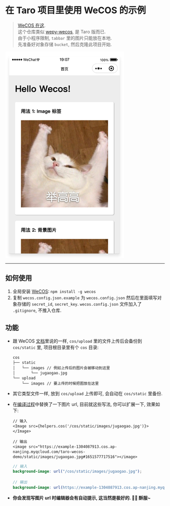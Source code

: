 # 在 Taro 项目里使用 WeCOS 的示例

> [WeCOS 在这](https://github.com/tencentyun/wecos). \
> 这个仓库类似 [wepy-wecos](https://github.com/shrekuu/wepy-wecos-demo), 是 Taro 版而已. \
> 由于小程序限制, `tabbar` 里的图片只能放在本地. \
> 先准备好对象存储 `bucket`, 然后克隆此项目开始.

<img width="375px" src="screenshot.png" title="示例截图" />

---

## 如何使用

1. 全局安装 [WeCOS](https://github.com/tencentyun/wecos): `npm install -g wecos`
2. 复制 `wecos.config.json.example` 为 `wecos.config.json` 然后在里面填写对象存储的 `secret_id`, `secret_key`. `wecos.config.json` 文件加入了 `.gitignore`, 不推入仓库.

## 功能

- 跟 WeCOS [文档](https://github.com/tencentyun/wecos)里说的一样, `cos/upload` 里的文件上传后会备份到 `cos/static` 里, 项目根目录里有个 `cos` 目录:

    ```
    cos
    ├── static 
    │   └── images // 例如上传后的图片会被移动到这里
    │       └── jugaogao.jpg
    └── upload
        └── images // 要上传的时候把图放在这里
    ```

- 其它类型文件一样, 放到 `cos/upload` 上传即可, 会自动在 `cos/static` 里备份.
- 在[编译过程](config/index.js#L33)中替换了一下图片 url, 目前就这些写法, 你可以扩展一下, 效果如下:
    
    ```tsx
    // 输入
    <Image src={helpers.cos('/cos/static/images/jugaogao.jpg')}></Image>

    // 输出
    <image src="https://example-1304087913.cos.ap-nanjing.myqcloud.com/taro-wecos-demo/static/images/jugaogao.jpg#1651577717516"></image>
    ```

    ```scss
    // 输入
    background-image: url("/cos/static/images/jugaogao.jpg");

    // 输出
    background-image: url(https://example-1304087913.cos.ap-nanjing.myqcloud.com/taro-wecos-demo/static/images/jugaogao.jpg#1651577568164)
    ```

- **你会发现写图片 url 时编辑器会有自动提示, 这当然是极好的. 🥳🎉 酥服~**



